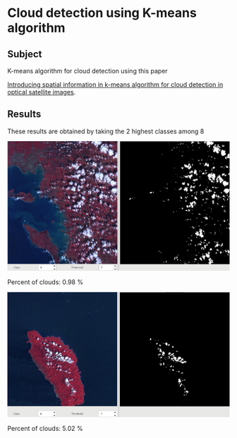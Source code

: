 # Cloud detection using K-means algorithm

## Subject

K-means algorithm for cloud detection using this paper

[Introducing spatial information in k-means algorithm for cloud detection in optical satellite images](http://adsabs.harvard.edu/abs/2001SPIE.4168...67B).

## Results

These results are obtained by taking the 2 highest classes among 8

![First Result](res/first_result.png?raw=true)

Percent of clouds: 0.98 %

![Second Result](res/second_result.png?raw=true)

Percent of clouds: 5.02 %


